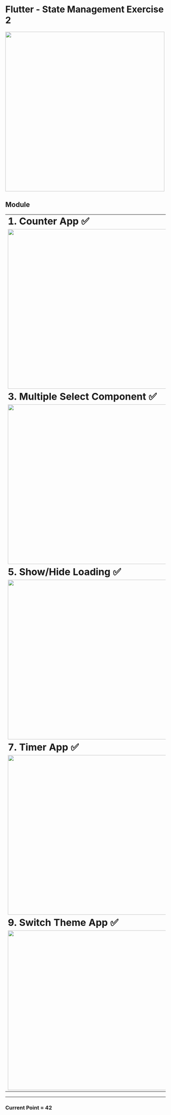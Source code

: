 # Flutter - State Management Exercise 2

<img src="https://github.com/lypsisrudiansyah/flutter_exercise1002/assets/52348378/56ac7eb1-2aae-47f9-ba7c-856215032667" height="500">

## Module

<table border="0" width="100%">
 <tr>
    <td width="50%"><b style="font-size:30px">1. Counter App ✅</b></td>
    <td width="50%"><b style="font-size:30px">2. Single Select Component ✅</b></td>
 </tr>
 <tr>
    <td>
<img src="https://github.com/lypsisrudiansyah/flutter_exercise1002/assets/52348378/a0bd5ed7-ad64-4523-8b94-7f4091e5ba4a" height="500">
    </td>
    <td>
<img src="https://github.com/lypsisrudiansyah/flutter_exercise1002/assets/52348378/ffc5ef53-e834-4035-8d7c-c95f15fe2791" height="500">
    </td>
 </tr>
<!-- ROW -->
 <tr>
    <td width="50%"><b style="font-size:30px">3. Multiple Select Component ✅</b></td>
    <td width="50%"><b style="font-size:30px">4. Enable/Disable Button ✅ </b></td>
 </tr>
 <tr>
    <td>
<img src="https://github.com/lypsisrudiansyah/flutter_exercise1002/assets/52348378/a0bd5ed7-ad64-4523-8b94-7f4091e5ba4a" height="500">
    </td>
    <td>
<img src="https://github.com/lypsisrudiansyah/flutter_exercise1002/assets/52348378/2edfbb8d-0af8-4f86-a2d4-34bc61261995" height="500">
    </td>
 </tr>
 <!-- ROW -->
 <tr>
    <td width="50%"><b style="font-size:30px">5. Show/Hide Loading ✅</b></td>
    <td width="50%"><b style="font-size:30px">6. Show/Hide Banner ✅</b></td>
 </tr>
 <tr>
    <td>
<img src="https://github.com/lypsisrudiansyah/flutter_exercise1002/assets/52348378/d5029ae3-7899-4461-b653-70bc6eb6c39b" height="500">
    </td>
    <td>
<img src="https://github.com/lypsisrudiansyah/flutter_exercise1002/assets/52348378/c3bf0d23-2b48-46b9-a33a-7c07414b337c" height="500">
    </td>
 </tr>
<!-- ROW -->
 <tr>
    <td width="50%"><b style="font-size:30px">7. Timer App ✅</b></td>
    <td width="50%"><b style="font-size:30px">8. Animate ✅</b></td>
 </tr>
 <tr>
    <td>
     <img src="https://github.com/lypsisrudiansyah/flutter_exercise1002/assets/52348378/d336b656-08e9-47b2-9d91-e0b758394e37" height="500">
    </td>
    <td>
     <img src="https://github.com/lypsisrudiansyah/flutter_exercise1002/assets/52348378/c84d0a78-d740-436f-ad93-8d4e61afc2ec" height="500">
    </td>
 </tr>
 <!-- ROW -->
 <tr>
    <td width="50%"><b style="font-size:30px">9. Switch Theme App ✅</b></td>
    <td width="50%"><b style="font-size:30px">10. Http Request(Todo)</b></td>
 </tr>
 <tr>
    <td>
     <img src="https://github.com/lypsisrudiansyah/flutter_exercise1002/assets/52348378/378b2a64-75cb-45ef-8f73-613bbdcb5024" height="500">
    </td>
    <td>
    <video src="https://github.com/lypsisrudiansyah/flutter_exercise1002/assets/52348378/db1c4963-69d3-4005-b5b2-19ba9f316c7b" height="500" controls></video> 
    </td>
 </tr>
</table>

---

### Current Point = 42

